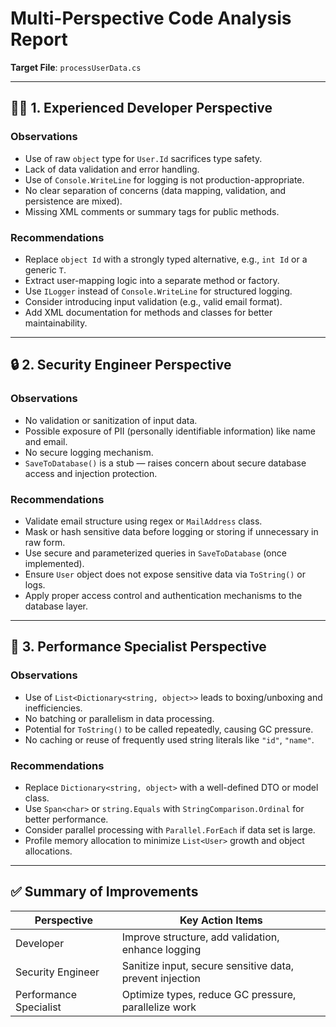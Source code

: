
# Multi-Perspective Code Analysis Report

**Target File**: `processUserData.cs`

---

## 👨‍💻 1. Experienced Developer Perspective

### Observations
- Use of raw `object` type for `User.Id` sacrifices type safety.
- Lack of data validation and error handling.
- Use of `Console.WriteLine` for logging is not production-appropriate.
- No clear separation of concerns (data mapping, validation, and persistence are mixed).
- Missing XML comments or summary tags for public methods.

### Recommendations
- Replace `object Id` with a strongly typed alternative, e.g., `int Id` or a generic `T`.
- Extract user-mapping logic into a separate method or factory.
- Use `ILogger` instead of `Console.WriteLine` for structured logging.
- Consider introducing input validation (e.g., valid email format).
- Add XML documentation for methods and classes for better maintainability.

---

## 🔒 2. Security Engineer Perspective

### Observations
- No validation or sanitization of input data.
- Possible exposure of PII (personally identifiable information) like name and email.
- No secure logging mechanism.
- `SaveToDatabase()` is a stub — raises concern about secure database access and injection protection.

### Recommendations
- Validate email structure using regex or `MailAddress` class.
- Mask or hash sensitive data before logging or storing if unnecessary in raw form.
- Use secure and parameterized queries in `SaveToDatabase` (once implemented).
- Ensure `User` object does not expose sensitive data via `ToString()` or logs.
- Apply proper access control and authentication mechanisms to the database layer.

---

## 🚀 3. Performance Specialist Perspective

### Observations
- Use of `List<Dictionary<string, object>>` leads to boxing/unboxing and inefficiencies.
- No batching or parallelism in data processing.
- Potential for `ToString()` to be called repeatedly, causing GC pressure.
- No caching or reuse of frequently used string literals like `"id"`, `"name"`.

### Recommendations
- Replace `Dictionary<string, object>` with a well-defined DTO or model class.
- Use `Span<char>` or `string.Equals` with `StringComparison.Ordinal` for better performance.
- Consider parallel processing with `Parallel.ForEach` if data set is large.
- Profile memory allocation to minimize `List<User>` growth and object allocations.

---

## ✅ Summary of Improvements

| Perspective         | Key Action Items                                           |
|---------------------|------------------------------------------------------------|
| Developer           | Improve structure, add validation, enhance logging         |
| Security Engineer   | Sanitize input, secure sensitive data, prevent injection   |
| Performance Specialist | Optimize types, reduce GC pressure, parallelize work    |

